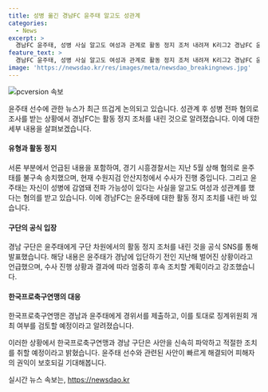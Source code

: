 ```yaml
---
title: 성병 옮긴 경남FC 윤주태 알고도 성관계
categories:
  - News
excerpt: >
  경남FC 윤주태, 성병 사실 알고도 여성과 관계로 활동 정지 조처 내려져 K리그2 경남FC 윤주태, 성병 사실을 알고도 여성과 성관계를 가졌다며 활동 정지 조처를 받았다. 구단은 수사 결과에 따라 추가 조치할 예정이라며 경기 시흥경찰서의 수사가 진행 중이라고 밝혔다. 지난해 12월 피해 여성이 고소하면서 수사가 시작된 사건이며, 한국프로축구연맹은 징계위원회 개최 여부를 검토 중이다. #경남FC #윤주태 #성병 #사건사고
feature_text: >
  경남FC 윤주태, 성병 사실 알고도 여성과 관계로 활동 정지 조처 내려져 K리그2 경남FC 윤주태, 성병 사실을 알고도 여성과 성관계를 가졌다며 활동 정지 조처를 받았다. 구단은 수사 결과에 따라 추가 조치할 예정이라며 경기 시흥경찰서의 수사가 진행 중이라고 밝혔다. 지난해 12월 피해 여성이 고소하면서 수사가 시작된 사건이며, 한국프로축구연맹은 징계위원회 개최 여부를 검토 중이다. #경남FC #윤주태 #성병 #사건사고
image: 'https://newsdao.kr/res/images/meta/newsdao_breakingnews.jpg'
---
```


<p><img src="https://newsdao.kr/res/images/meta/newsdao_breakingnews.jpg" alt="pcversion 속보" /></p>

<p>윤주태 선수에 관한 뉴스가 최근 뜨겁게 논의되고 있습니다. 성관계 후 성병 전파 혐의로 조사를 받는 상황에서 경남FC는 활동 정지 조처를 내린 것으로 알려졌습니다. 이에 대한 세부 내용을 살펴보겠습니다. </p>

<h4>유형과 활동 정지</h4>

<p>서론 부분에서 언급된 내용을 포함하여, 경기 시흥경찰서는 지난 5월 상해 혐의로 윤주태를 불구속 송치했으며, 현재 수원지검 안산지청에서 수사가 진행 중입니다. 그리고 윤주태는 자신이 성병에 감염돼 전파 가능성이 있다는 사실을 알고도 여성과 성관계를 했다는 혐의를 받고 있습니다. 이에 경남FC는 윤주태에 대한 활동 정지 조치를 내린 바 있습니다.</p>

<h4>구단의 공식 입장</h4>

<p>경남 구단은 윤주태에게 구단 차원에서의 활동 정지 조처를 내린 것을 공식 SNS를 통해 발표했습니다. 해당 내용은 윤주태가 경남에 입단하기 전인 지난해 벌어진 상황이라고 언급했으며, 수사 진행 상황과 결과에 따라 엄중히 후속 조치할 계획이라고 강조했습니다.</p>

<h4>한국프로축구연맹의 대응</h4>

<p>한국프로축구연맹은 경남과 윤주태에게 경위서를 제출하고, 이를 토대로 징계위원회 개최 여부를 검토할 예정이라고 알려졌습니다.</p>

<p>이러한 상황에서 한국프로축구연맹과 경남 구단은 사안을 신속히 파악하고 적절한 조치를 취할 예정이라고 밝혔습니다. 윤주태 선수와 관련된 사안이 빠르게 해결되어 피해자의 권익이 보호되길 기대해봅니다.</p>
실시간 뉴스 속보는, <a href="https://newsdao.kr" rel="dofollow">https://newsdao.kr</a>


